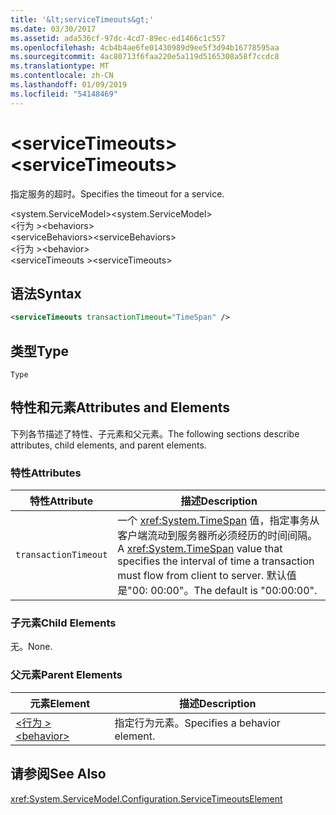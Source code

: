 ```yaml
---
title: '&lt;serviceTimeouts&gt;'
ms.date: 03/30/2017
ms.assetid: ada536cf-97dc-4cd7-89ec-ed1466c1c557
ms.openlocfilehash: 4cb4b4ae6fe01430989d9ee5f3d94b16778595aa
ms.sourcegitcommit: 4ac80713f6faa220e5a119d5165308a58f7ccdc8
ms.translationtype: MT
ms.contentlocale: zh-CN
ms.lasthandoff: 01/09/2019
ms.locfileid: "54148469"
---
```

# <a name="ltservicetimeoutsgt"></a><span data-ttu-id="0281c-102">&lt;serviceTimeouts&gt;</span><span class="sxs-lookup"><span data-stu-id="0281c-102">&lt;serviceTimeouts&gt;</span></span>
<span data-ttu-id="0281c-103">指定服务的超时。</span><span class="sxs-lookup"><span data-stu-id="0281c-103">Specifies the timeout for a service.</span></span>  
  
 <span data-ttu-id="0281c-104">\<system.ServiceModel></span><span class="sxs-lookup"><span data-stu-id="0281c-104">\<system.ServiceModel></span></span>  
<span data-ttu-id="0281c-105">\<行为 ></span><span class="sxs-lookup"><span data-stu-id="0281c-105">\<behaviors></span></span>  
<span data-ttu-id="0281c-106">\<serviceBehaviors></span><span class="sxs-lookup"><span data-stu-id="0281c-106">\<serviceBehaviors></span></span>  
<span data-ttu-id="0281c-107">\<行为 ></span><span class="sxs-lookup"><span data-stu-id="0281c-107">\<behavior></span></span>  
<span data-ttu-id="0281c-108">\<serviceTimeouts ></span><span class="sxs-lookup"><span data-stu-id="0281c-108">\<serviceTimeouts></span></span>  
  
## <a name="syntax"></a><span data-ttu-id="0281c-109">语法</span><span class="sxs-lookup"><span data-stu-id="0281c-109">Syntax</span></span>  
  
```xml  
<serviceTimeouts transactionTimeout="TimeSpan" />
```  
  
## <a name="type"></a><span data-ttu-id="0281c-110">类型</span><span class="sxs-lookup"><span data-stu-id="0281c-110">Type</span></span>  
 `Type`  
  
## <a name="attributes-and-elements"></a><span data-ttu-id="0281c-111">特性和元素</span><span class="sxs-lookup"><span data-stu-id="0281c-111">Attributes and Elements</span></span>  
 <span data-ttu-id="0281c-112">下列各节描述了特性、子元素和父元素。</span><span class="sxs-lookup"><span data-stu-id="0281c-112">The following sections describe attributes, child elements, and parent elements.</span></span>  
  
### <a name="attributes"></a><span data-ttu-id="0281c-113">特性</span><span class="sxs-lookup"><span data-stu-id="0281c-113">Attributes</span></span>  
  
|<span data-ttu-id="0281c-114">特性</span><span class="sxs-lookup"><span data-stu-id="0281c-114">Attribute</span></span>|<span data-ttu-id="0281c-115">描述</span><span class="sxs-lookup"><span data-stu-id="0281c-115">Description</span></span>|  
|---------------|-----------------|  
|`transactionTimeout`|<span data-ttu-id="0281c-116">一个 <xref:System.TimeSpan> 值，指定事务从客户端流动到服务器所必须经历的时间间隔。</span><span class="sxs-lookup"><span data-stu-id="0281c-116">A <xref:System.TimeSpan> value that specifies the interval of time a transaction must flow from client to server.</span></span> <span data-ttu-id="0281c-117">默认值是"00: 00:00"。</span><span class="sxs-lookup"><span data-stu-id="0281c-117">The default is "00:00:00".</span></span>|  
  
### <a name="child-elements"></a><span data-ttu-id="0281c-118">子元素</span><span class="sxs-lookup"><span data-stu-id="0281c-118">Child Elements</span></span>  
 <span data-ttu-id="0281c-119">无。</span><span class="sxs-lookup"><span data-stu-id="0281c-119">None.</span></span>  
  
### <a name="parent-elements"></a><span data-ttu-id="0281c-120">父元素</span><span class="sxs-lookup"><span data-stu-id="0281c-120">Parent Elements</span></span>  
  
|<span data-ttu-id="0281c-121">元素</span><span class="sxs-lookup"><span data-stu-id="0281c-121">Element</span></span>|<span data-ttu-id="0281c-122">描述</span><span class="sxs-lookup"><span data-stu-id="0281c-122">Description</span></span>|  
|-------------|-----------------|  
|[<span data-ttu-id="0281c-123">\<行为 ></span><span class="sxs-lookup"><span data-stu-id="0281c-123">\<behavior></span></span>](../../../../../docs/framework/configure-apps/file-schema/wcf/behavior-of-endpointbehaviors.md)|<span data-ttu-id="0281c-124">指定行为元素。</span><span class="sxs-lookup"><span data-stu-id="0281c-124">Specifies a behavior element.</span></span>|  
  
## <a name="see-also"></a><span data-ttu-id="0281c-125">请参阅</span><span class="sxs-lookup"><span data-stu-id="0281c-125">See Also</span></span>  
 <xref:System.ServiceModel.Configuration.ServiceTimeoutsElement>
